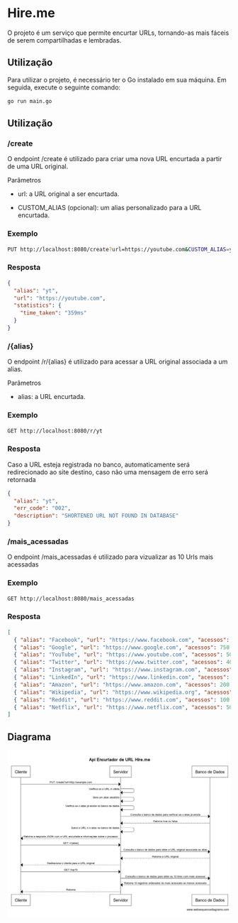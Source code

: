 # Hire.me

O projeto é um serviço que permite encurtar URLs, tornando-as mais fáceis de serem compartilhadas e lembradas.

## Utilização

Para utilizar o projeto, é necessário ter o Go instalado em sua máquina. Em seguida, execute o seguinte comando:

```bash
go run main.go
```

## Utilização

### /create

O endpoint /create é utilizado para criar uma nova URL encurtada a partir de uma URL original.

Parâmetros

- url: a URL original a ser encurtada.

- CUSTOM_ALIAS (opcional): um alias personalizado para a URL encurtada.

### Exemplo

```bash
PUT http://localhost:8080/create?url=https://youtube.com&CUSTOM_ALIAS=yt

```

### Resposta

```json
{
  "alias": "yt",
  "url": "https://youtube.com",
  "statistics": {
    "time_taken": "359ms"
  }
}
```

### /{alias}

O endpoint /r/{alias} é utilizado para acessar a URL original associada a um alias.

Parâmetros

- alias: a URL encurtada.

### Exemplo

```bash
GET http://localhost:8080/r/yt

```

### Resposta

Caso a URL esteja registrada no banco, automaticamente será redirecionado ao site destino, caso não uma mensagem de erro será retornada

```json
{
  "alias": "yt",
  "err_code": "002",
  "description": "SHORTENED URL NOT FOUND IN DATABASE"
}
```

### /mais_acessadas

O endpoint /mais_acessadas é utilizado para vizualizar as 10 Urls mais acessadas

### Exemplo

```bash
GET http://localhost:8080/mais_acessadas

```

### Resposta

```json
[
  { "alias": "Facebook", "url": "https://www.facebook.com", "acessos": 1000 },
  { "alias": "Google", "url": "https://www.google.com", "acessos": 750 },
  { "alias": "YouTube", "url": "https://www.youtube.com", "acessos": 500 },
  { "alias": "Twitter", "url": "https://www.twitter.com", "acessos": 400 },
  { "alias": "Instagram", "url": "https://www.instagram.com", "acessos": 350 },
  { "alias": "LinkedIn", "url": "https://www.linkedin.com", "acessos": 250 },
  { "alias": "Amazon", "url": "https://www.amazon.com", "acessos": 200 },
  { "alias": "Wikipedia", "url": "https://www.wikipedia.org", "acessos": 150 },
  { "alias": "Reddit", "url": "https://www.reddit.com", "acessos": 100 },
  { "alias": "Netflix", "url": "https://www.netflix.com", "acessos": 50 }
]
```

## Diagrama
![alt text](https://github.com/victorbcls/hire.me/blob/master/readme_assets/diagrama.png)
